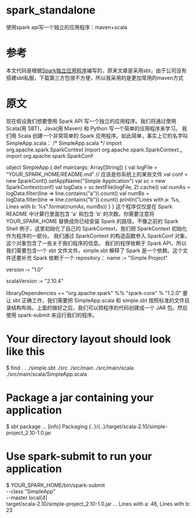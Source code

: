 # spark_standalone
使用spark api写一个独立的应用程序：maven+scala

# 参考
本文代码是根据[Spark独立应用程序][0]编写的，原来文章是采用sbt，由于公司没有搭建sbt私服，下载第三方包很不方便，所以我采用的是更加常用的maven方式

# 原文

现在假设我们想要使用 Spark API 写一个独立的应用程序。我们将通过使用 Scala(用 SBT)，Java(用 Maven) 和 Python 写一个简单的应用程序来学习。
我们用 Scala 创建一个非常简单的 Spark 应用程序。如此简单，事实上它的名字叫 SimpleApp.scala：
/* SimpleApp.scala */
import org.apache.spark.SparkContext
import org.apache.spark.SparkContext._
import org.apache.spark.SparkConf

object SimpleApp {
  def main(args: Array[String]) {
    val logFile = "YOUR_SPARK_HOME/README.md" // 应该是你系统上的某些文件
    val conf = new SparkConf().setAppName("Simple Application")
    val sc = new SparkContext(conf)
    val logData = sc.textFile(logFile, 2).cache()
    val numAs = logData.filter(line => line.contains("a")).count()
    val numBs = logData.filter(line => line.contains("b")).count()
    println("Lines with a: %s, Lines with b: %s".format(numAs, numBs))
  }
}
这个程序仅仅是在 Spark README 中计算行里面包含 'a' 和包含 'b' 的次数。你需要注意将 YOUR_SPARK_HOME 替换成你已经安装 Spark 的路径。不像之前的 Spark Shell 例子，这里初始化了自己的 SparkContext，我们把 SparkContext 初始化作为程序的一部分。
我们通过 SparkContext 的构造函数参入 SparkConf 对象，这个对象包含了一些关于我们程序的信息。
我们的程序依赖于 Spark API，所以我们需要包含一个 sbt 文件文件，simple.sbt 解释了 Spark 是一个依赖。这个文件还要补充 Spark 依赖于一个 repository：
name := "Simple Project"

version := "1.0"

scalaVersion := "2.10.4"

libraryDependencies += "org.apache.spark" %% "spark-core" % "1.2.0"
要让 sbt 正确工作，我们需要把 SimpleApp.scala 和 simple.sbt 按照标准的文件目录结构布局。上面的做好之后，我们可以把程序的代码创建成一个 JAR 包。然后使用 spark-submit 来运行我们的程序。
# Your directory layout should look like this
$ find .
.
./simple.sbt
./src
./src/main
./src/main/scala
./src/main/scala/SimpleApp.scala

# Package a jar containing your application
$ sbt package
...
[info] Packaging {..}/{..}/target/scala-2.10/simple-project_2.10-1.0.jar

# Use spark-submit to run your application
$ YOUR_SPARK_HOME/bin/spark-submit \
  --class "SimpleApp" \
  --master local[4] \
  target/scala-2.10/simple-project_2.10-1.0.jar
...
Lines with a: 46, Lines with b: 23




[0]:https://aiyanbo.gitbooks.io/spark-programming-guide-zh-cn/content/quick-start/standalone-applications.html
